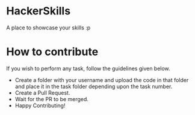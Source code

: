 # HackerSkills
A place to showcase your skills :p

# How to contribute
If you wish to perform any task, follow the guidelines given below.
- Create a folder with your username and upload the code in that folder and place it in the task folder depending upon the task number.
- Create a Pull Request.
- Wait for the PR to be merged.
- Happy Contributing!
